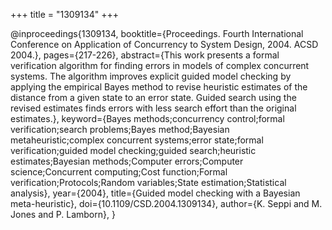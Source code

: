 +++
title = "1309134"
+++

@inproceedings{1309134,
   booktitle={Proceedings. Fourth International Conference on Application of Concurrency to System Design, 2004. ACSD 2004.},
   pages={217-226},
   abstract={This work presents a formal verification algorithm for finding errors in models of complex concurrent systems. The algorithm improves explicit guided model checking by applying the empirical Bayes method to revise heuristic estimates of the distance from a given state to an error state. Guided search using the revised estimates finds errors with less search effort than the original estimates.},
   keyword={Bayes methods;concurrency control;formal verification;search problems;Bayes method;Bayesian metaheuristic;complex concurrent systems;error state;formal verification;guided model checking;guided search;heuristic estimates;Bayesian methods;Computer errors;Computer science;Concurrent computing;Cost function;Formal verification;Protocols;Random variables;State estimation;Statistical analysis},
   year={2004},
   title={Guided model checking with a Bayesian meta-heuristic},
   doi={10.1109/CSD.2004.1309134},
   author={K. Seppi and M. Jones and P. Lamborn},
}
